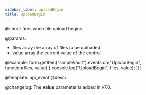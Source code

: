 ```yaml
---
sidebar_label: uploadBegin
title: uploadBegin
---          
```


@short: fires when file upload begins
 

@params:
- files      array      the array of files to be uploaded
- value     array     the current value of the control 


@example:
form.getItem("simpleVault").events.on("UploadBegin", function(files, value) {
    console.log("UploadBegin", files, value);
});


@template: api_event
@descr:

@changelog:
The **value** parameter is added in v7.0.